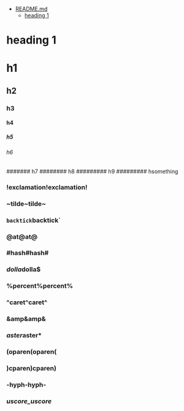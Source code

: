 * [README.md](README.md)
	* [heading 1](github.md#heading-1)


# heading 1

# h1
## h2
### h3
#### h4
##### h5
###### h6
####### h7
######## h8
######### h9
######### hsomething

### !exclamation!exclamation!
### ~tilde~tilde~
### `backtick`backtick`
### @at@at@
### #hash#hash#
### $dolla$dolla$
### %percent%percent%
### ^caret^caret^
### &amp&amp&
### *aster*aster*
### (oparen(oparen(
### )cparen)cparen)
### -hyph-hyph-
### _uscore_uscore_
